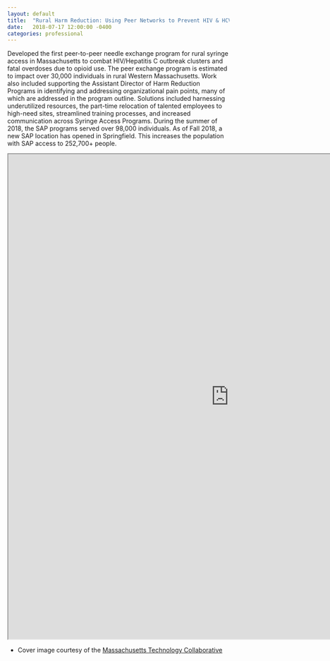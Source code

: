 ```yaml
---
layout: default
title:  "Rural Harm Reduction: Using Peer Networks to Prevent HIV & HCV"
date:   2018-07-17 12:00:00 -0400
categories: professional
---
```

Developed the first peer-to-peer needle exchange program for rural syringe access in Massachusetts to combat HIV/Hepatitis C outbreak clusters and fatal overdoses due to opioid use. The peer exchange program is estimated to impact over 30,000 individuals in rural Western Massachusetts. Work also included supporting the Assistant Director of Harm Reduction Programs in identifying and addressing organizational pain points, many of which are addressed in the program outline. Solutions included harnessing underutilized resources, the part-time relocation of talented employees to high-need sites, streamlined training processes, and increased communication across Syringe Access Programs. During the summer of 2018, the SAP programs served over 98,000 individuals. As of Fall 2018, a new SAP location has opened in Springfield. This increases the population with SAP access to 252,700+ people. 


<iframe src="https://drive.google.com/file/d/1yJUlEkfdlwqXOUsGMKwH5_cbnpWrM650/preview" width="1000" height="1100"> </iframe>
<!-- width="2550" height="3300" -->

* Cover image courtesy of the [Massachusetts Technology Collaborative](http://masstech.org/sites/mtc/files/images/International/regional_map_words_final.jpg)



















